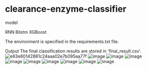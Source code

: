 # clearance-enzyme-classifier


model

RNN Bilstm XGBoost

The environment is specified in the requirements.txt file.

Output The final classification results are stored in 'final_result.csv'.
![e63e60142881c24aaa02e7b095aa77f](https://github.com/user-attachments/assets/473f2b76-cb21-415c-b7d7-1bf915fcea28)
![image](https://github.com/user-attachments/assets/e65a2dd2-8b02-4551-9317-227bf277393c)
![image](https://github.com/user-attachments/assets/80ef5596-4843-4c6b-acf5-0cb2b5875b06)
![image](https://github.com/user-attachments/assets/328e01e1-bdb3-41fb-a6ca-781861a46c01)
![image](https://github.com/user-attachments/assets/f8e97690-3cfd-43d3-91c8-84d42229b191)
![image](https://github.com/user-attachments/assets/77e993eb-4445-4341-8787-acb2100043fb)
![image](https://github.com/user-attachments/assets/58778015-3262-48df-90fb-d9f6950f581c)
![image](https://github.com/user-attachments/assets/fd96f4c9-0708-41b9-bbf4-4de621adf3ba)
![image](https://github.com/user-attachments/assets/d2b15252-a1f0-436d-84c8-b66b80ef9e3c)
![image](https://github.com/user-attachments/assets/d4151cf4-54ac-4171-b104-df7680257443)
